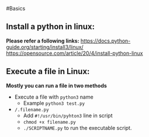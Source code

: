 #Basics 
## Install a python in linux:
 **Please refer a following links:**
	https://docs.python-guide.org/starting/install3/linux/
	https://opensource.com/article/20/4/install-python-linux


## Execute a file in Linux:
 **Mostly you can run a file in two methods**

* Execute a file with `python3` name
	* Example `python3 test.py`
* `/.filename.py`
	* Add `#!/usr/bin/pyhton3` line in script
	* `chmod +x filename.py`
	* `./SCRIPTNAME.py` to run the executable script.

 